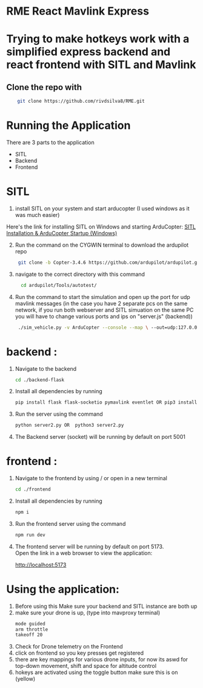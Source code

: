 # RME React Mavlink Express

# Trying to make hotkeys work with a simplified express backend and react frontend with SITL and Mavlink

## Clone the repo with 


 ```bash
     git clone https://github.com/rivdsilva8/RME.git
 ```

# Running the Application

There are 3 parts to the application

* SITL
* Backend
* Frontend

# SITL 
1. install SITL on your system and start arducopter
(I used windows as it was much easier)

Here's the link for installing SITL on Windows and starting ArduCopter:
[SITL Installation & ArduCopter Startup (Windows)](https://youtu.be/dkaakbmZvZ4?si=JvpBkwedYy4q2epf)

2. Run the command on the CYGWIN terminal to download the ardupilot repo

    ```bash
     git clone -b Copter-3.4.6 https://github.com/ardupilot/ardupilot.git
     ```
    
3. navigate to the correct directory with this command

    ```bash
      cd ardupilot/Tools/autotest/
     ```

    
4. Run the command to start the simulation and open up the port for udp mavlink messages (in the case you have 2 separate pcs on the same network, if you run both webserver and SITL simuation on the same PC you will have to change various ports and ips on "server.js" (backend))
  
    ```bash    
     ./sim_vehicle.py -v ArduCopter --console --map \ --out=udp:127.0.0.1:14550 
     ```

     

# backend :

1. Navigate to the backend
   
   ```bash
   cd ./backend-flask
   ```
   
2. Install all dependencies by running
   
   ```bash
   pip install flask flask-socketio pymavlink eventlet OR pip3 install flask flask-socketio pymavlink eventlet

   ```
   
3. Run the server using the command

   ```bash
   python server2.py OR  python3 server2.py
   ```
4. The Backend server (socket) will be running by default on port 5001



# frontend :
1. Navigate to the frontend by using / or open in a new terminal
   
   ```bash
   cd ./frontend
   ```
   
2. Install all dependencies by running
   
   ```bash
   npm i 
   ```
   
3. Run the frontend server using the command

   ```bash
   npm run dev
   ```

4. The frontend server will be running by default on port 5173.  
   Open the link in a web browser to view the application:  

   [http://localhost:5173](http://localhost:5173)

# Using the application: 

1. Before using this Make sure your backend and SITL instance are both up
2. make sure your drone is up, (type into mavproxy terminal)
    ```bash
   mode guided
   arm throttle
   takeoff 20 
   ```
3. Check for Drone telemetry on the Frontend
4. click on frontend so you key presses get registered
5. there are key mappings for various drone inputs, for now its aswd for top-down movement, shift and space for altitude control
6. hokeys are activated using the toggle button  make sure this is on (yellow)
   





